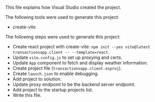 This file explains how Visual Studio created the project.

The following tools were used to generate this project:
- create-vite

The following steps were used to generate this project:
- Create react project with create-vite: `npm init --yes vite@latest transactionsapp.client -- --template=react`.
- Update `vite.config.js` to set up proxying and certs.
- Update `App` component to fetch and display weather information.
- Create project file (`transactionsapp.client.esproj`).
- Create `launch.json` to enable debugging.
- Add project to solution.
- Update proxy endpoint to be the backend server endpoint.
- Add project to the startup projects list.
- Write this file.

